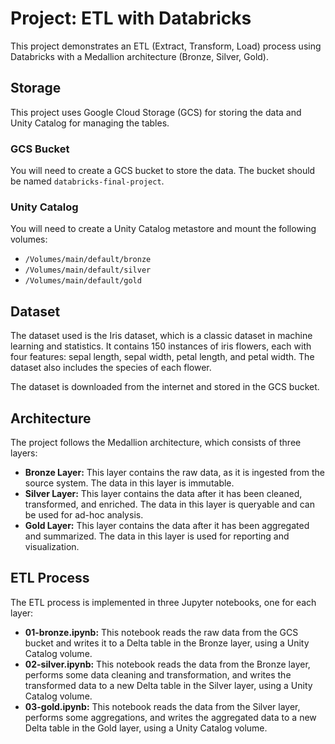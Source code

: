 # Project: ETL with Databricks

This project demonstrates an ETL (Extract, Transform, Load) process using Databricks with a Medallion architecture (Bronze, Silver, Gold).

## Storage

This project uses Google Cloud Storage (GCS) for storing the data and Unity Catalog for managing the tables.

### GCS Bucket

You will need to create a GCS bucket to store the data. The bucket should be named `databricks-final-project`.

### Unity Catalog

You will need to create a Unity Catalog metastore and mount the following volumes:

*   `/Volumes/main/default/bronze`
*   `/Volumes/main/default/silver`
*   `/Volumes/main/default/gold`

## Dataset

The dataset used is the Iris dataset, which is a classic dataset in machine learning and statistics. It contains 150 instances of iris flowers, each with four features: sepal length, sepal width, petal length, and petal width. The dataset also includes the species of each flower.

The dataset is downloaded from the internet and stored in the GCS bucket.

## Architecture

The project follows the Medallion architecture, which consists of three layers:

*   **Bronze Layer:** This layer contains the raw data, as it is ingested from the source system. The data in this layer is immutable.
*   **Silver Layer:** This layer contains the data after it has been cleaned, transformed, and enriched. The data in this layer is queryable and can be used for ad-hoc analysis.
*   **Gold Layer:** This layer contains the data after it has been aggregated and summarized. The data in this layer is used for reporting and visualization.

## ETL Process

The ETL process is implemented in three Jupyter notebooks, one for each layer:

*   **01-bronze.ipynb:** This notebook reads the raw data from the GCS bucket and writes it to a Delta table in the Bronze layer, using a Unity Catalog volume.
*   **02-silver.ipynb:** This notebook reads the data from the Bronze layer, performs some data cleaning and transformation, and writes the transformed data to a new Delta table in the Silver layer, using a Unity Catalog volume.
*   **03-gold.ipynb:** This notebook reads the data from the Silver layer, performs some aggregations, and writes the aggregated data to a new Delta table in the Gold layer, using a Unity Catalog volume.